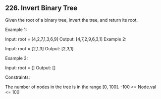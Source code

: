 ## 226. Invert Binary Tree

Given the root of a binary tree, invert the tree, and return its root.



Example 1:


Input: root = [4,2,7,1,3,6,9]
Output: [4,7,2,9,6,3,1]
Example 2:


Input: root = [2,1,3]
Output: [2,3,1]


Example 3:

Input: root = []
Output: []


Constraints:

The number of nodes in the tree is in the range [0, 100].
-100 <= Node.val <= 100
